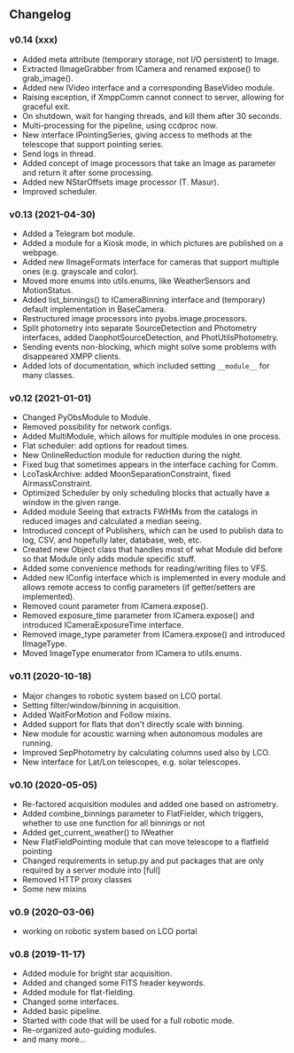 ## Changelog

### v0.14 (xxx)
* Added meta attribute (temporary storage, not I/O persistent) to Image.
* Extracted IImageGrabber from ICamera and renamed expose() to grab_image().
* Added new IVideo interface and a corresponding BaseVideo module.
* Raising exception, if XmppComm cannot connect to server, allowing for graceful exit.
* On shutdown, wait for hanging threads, and kill them after 30 seconds.
* Multi-processing for the pipeline, using ccdproc now.
* New interface IPointingSeries, giving access to methods at the telescope that support pointing series.
* Send logs in thread.
* Added concept of image processors that take an Image as parameter and return it after some processing.
* Added new NStarOffsets image processor (T. Masur).
* Improved scheduler.


### v0.13 (2021-04-30)
* Added a Telegram bot module.
* Added a module for a Kiosk mode, in which pictures are published on a webpage.
* Added new IImageFormats interface for cameras that support multiple ones (e.g. grayscale and color).
* Moved more enums into utils.enums, like WeatherSensors and MotionStatus.
* Added list_binnings() to ICameraBinning interface and (temporary) default implementation in BaseCamera.
* Restructured image processors into pyobs.image.processors.
* Split photometry into separate SourceDetection and Photometry interfaces, added DaophotSourceDetection, and 
  PhotUtilsPhotometry.
* Sending events non-blocking, which might solve some problems with disappeared XMPP clients.
* Added lots of documentation, which included setting `__module__` for many classes.


### v0.12 (2021-01-01)

* Changed PyObsModule to Module.
* Removed possibility for network configs.
* Added MultiModule, which allows for multiple modules in one process.
* Flat scheduler: add options for readout times.
* New OnlineReduction module for reduction during the night.
* Fixed bug that sometimes appears in the interface caching for Comm.
* LcoTaskArchive: added MoonSeparationConstraint, fixed AirmassConstraint.
* Optimized Scheduler by only scheduling blocks that actually have a window in the given range.
* Added module Seeing that extracts FWHMs from the catalogs in reduced images and calculated a median seeing.
* Introduced concept of Publishers, which can be used to publish data to log, CSV, and hopefully later, database, 
  web, etc.
* Created new Object class that handles most of what Module did before so that Module only adds module specific stuff.
* Added some convenience methods for reading/writing files to VFS.
* Added new IConfig interface which is implemented in every module and allows remote access to config parameters 
  (if getter/setters are implemented).
* Removed count parameter from ICamera.expose().
* Removed exposure_time parameter from ICamera.expose() and introduced ICameraExposureTime interface.
* Removed image_type parameter from ICamera.expose() and introduced IImageType.
* Moved ImageType enumerator from ICamera to utils.enums.


### v0.11 (2020-10-18)

* Major changes to robotic system based on LCO portal.
* Setting filter/window/binning in acquisition.
* Added WaitForMotion and Follow mixins.
* Added support for flats that don't directly scale with binning.
* New module for acoustic warning when autonomous modules are running.
* Improved SepPhotometry by calculating columns used also by LCO.
* New interface for Lat/Lon telescopes, e.g. solar telescopes.


### v0.10 (2020-05-05)

* Re-factored acquisition modules and added one based on astrometry.
* Added combine_binnings parameter to FlatFielder, which triggers, whether to use one function for all binnings or not
* Added get_current_weather() to IWeather
* New FlatFieldPointing module that can move telescope to a flatfield pointing
* Changed requirements in setup.py and put packages that are only required by a server module into [full]
* Removed HTTP proxy classes
* Some new mixins


### v0.9 (2020-03-06)

* working on robotic system based on LCO portal


### v0.8 (2019-11-17)

* Added module for bright star acquisition.
* Added and changed some FITS header keywords.
* Added module for flat-fielding.
* Changed some interfaces.
* Added basic pipeline.
* Started with code that will be used for a full robotic mode.
* Re-organized auto-guiding modules.
* and many more...